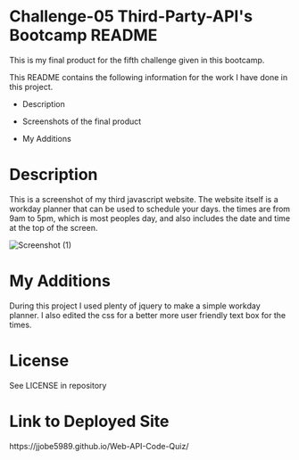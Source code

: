 <h1>Challenge-05 Third-Party-API's Bootcamp README</h1>

This is my final product for the fifth challenge given in this bootcamp.

This README contains the following information for the work I have done in this project.

- Description

- Screenshots of the final product

- My Additions

<h1>Description</h1>

This is a screenshot of my third javascript website. The website itself is a workday planner that can be used to schedule your days. the times are from 9am to 5pm, which is most peoples day, and also includes the date and time at the top of the screen.

![Screenshot (1)](https://user-images.githubusercontent.com/24994854/200653133-36f26e9f-737e-4bc5-9d89-cf19a4c529a5.png)

<h1>My Additions</h1>

During this project I used plenty of jquery to make a simple workday planner. I also edited the css for a better more user friendly text box for the times.

<h1>License</h1>

See LICENSE in repository

<h1>Link to Deployed Site</h1>
https://jjobe5989.github.io/Web-API-Code-Quiz/
